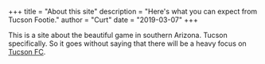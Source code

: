 +++
title = "About this site"
description = "Here's what you can expect from Tucson Footie."
author = "Curt"
date = "2019-03-07"
+++

This is a site about the beautiful game in southern Arizona. Tucson specifically. So it goes without saying that there will be a heavy focus on [Tucson FC](https://www.fctucson.com/).
